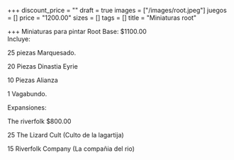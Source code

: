 +++
discount_price = ""
draft = true
images = ["/images/root.jpeg"]
juegos = []
price = "1200.00"
sizes = []
tags = []
title = "Miniaturas root"

+++
Miniaturas para pintar Root Base: $1100.00  
 Incluye:

25 piezas Marquesado.

20 Piezas Dinastia Eyrie 

10 Piezas Alianza

1 Vagabundo.

Expansiones:

The riverfolk $800.00

25 The Lizard Cult (Culto de la lagartija)

15 Riverfolk Company (La compañia del rio)